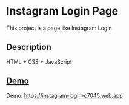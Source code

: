 # Instagram Login Page

This project is a page like Instagram Login

## Description

HTML + CSS + JavaScript

## [Demo](https://instagram-login-c7045.web.app)

Demo: https://instagram-login-c7045.web.app